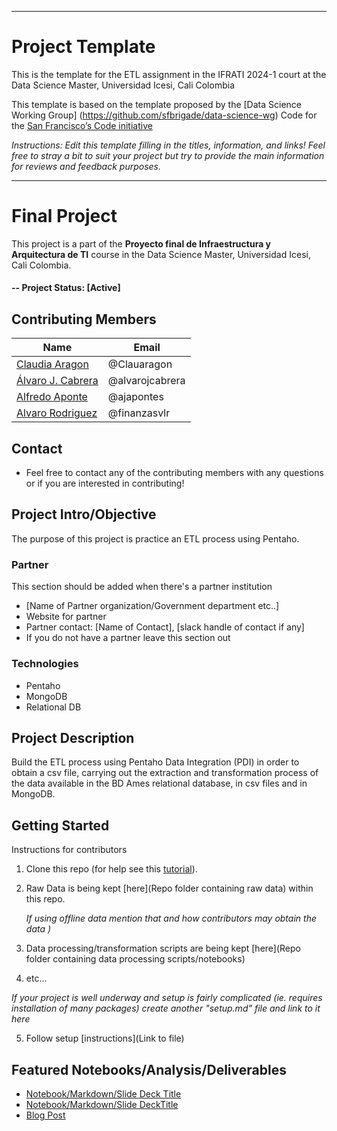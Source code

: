 ____________________________________________________________________________________


# Project Template
This is the template for the ETL assignment in the IFRATI 2024-1 court at the Data Science Master, Universidad Icesi, Cali Colombia

This template is based on the template proposed by the [Data Science Working Group] (https://github.com/sfbrigade/data-science-wg) Code for the [San Francisco’s Code initiative](https://github.com/sfbrigade/data-science-wg) 

*Instructions: Edit this template filling in the titles, information, and links! Feel free to stray a bit to suit your project but try to provide the main information for reviews and feedback purposes.*

____________________________________________________________________________________

# Final Project
This project is a part of the  **Proyecto final de Infraestructura y Arquitectura de TI** course in the Data Science Master, Universidad Icesi, Cali Colombia. 

#### -- Project Status: [Active]

## Contributing Members

|Name     |  Email   | 
|---------|-----------------|
|[Claudia Aragon](https://github.com/Clauaragon)| @Clauaragon       |
|[Álvaro J. Cabrera](https://github.com/alvarojcabrera)| @alvarojcabrera   |
|[Alfredo Aponte](https://github.com/ajapontes) |     @ajapontes    |
|[Alvaro Rodriguez](https://github.com/finanzasvlr) |     @finanzasvlr    |


## Contact
* Feel free to contact any of the contributing members with any questions or if you are interested in contributing!


## Project Intro/Objective
The purpose of this project is practice an ETL process using Pentaho.

### Partner
This section should be added when there's a partner institution 
* [Name of Partner organization/Government department etc..]
* Website for partner
* Partner contact: [Name of Contact], [slack handle of contact if any]
* If you do not have a partner leave this section out


### Technologies
* Pentaho 
* MongoDB
* Relational DB

## Project Description
Build the ETL process using Pentaho Data Integration (PDI) in order to obtain a csv file, carrying out the extraction and transformation process of the data available in the BD Ames relational database, in csv files and in MongoDB.

## Getting Started
Instructions for contributors
1. Clone this repo (for help see this [tutorial](https://help.github.com/articles/cloning-a-repository/)).
2. Raw Data is being kept [here](Repo folder containing raw data) within this repo.

    *If using offline data mention that and how contributors may obtain the data )*
    
3. Data processing/transformation scripts are being kept [here](Repo folder containing data processing scripts/notebooks)
4. etc...

*If your project is well underway and setup is fairly complicated (ie. requires installation of many packages) create another "setup.md" file and link to it here*  

5. Follow setup [instructions](Link to file)

## Featured Notebooks/Analysis/Deliverables
* [Notebook/Markdown/Slide Deck Title](link)
* [Notebook/Markdown/Slide DeckTitle](link)
* [Blog Post](link)


